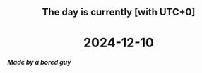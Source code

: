 <h2 align=center>The day is currently [with UTC+0]</h2>
<h1 align=center><!--TIME BEGIN-->2024-12-10<!--TIME END--></h1>
<h5>Made by a bored guy</h5>
